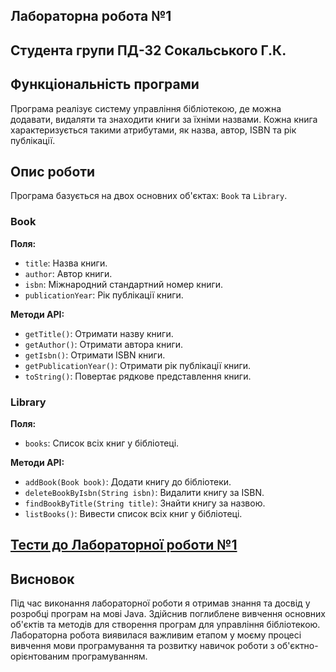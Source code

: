 ## Лабораторна робота №1
## Студента групи ПД-32 Сокальського Г.К.

## Функціональність програми

Програма реалізує систему управління бібліотекою, де можна додавати, видаляти та знаходити книги за їхніми назвами. Кожна книга характеризується такими атрибутами, як назва, автор, ISBN та рік публікації.

## Опис роботи

Програма базується на двох основних об'єктах: `Book` та `Library`.

### Book

**Поля:**
- `title`: Назва книги.
- `author`: Автор книги.
- `isbn`: Міжнародний стандартний номер книги.
- `publicationYear`: Рік публікації книги.

**Методи API:**
- `getTitle()`: Отримати назву книги.
- `getAuthor()`: Отримати автора книги.
- `getIsbn()`: Отримати ISBN книги.
- `getPublicationYear()`: Отримати рік публікації книги.
- `toString()`: Повертає рядкове представлення книги.

### Library

**Поля:**
- `books`: Список всіх книг у бібліотеці.

**Методи API:**
- `addBook(Book book)`: Додати книгу до бібліотеки.
- `deleteBookByIsbn(String isbn)`: Видалити книгу за ISBN.
- `findBookByTitle(String title)`: Знайти книгу за назвою.
- `listBooks()`: Вивести список всіх книг у бібліотеці.

## [Тести до Лабораторної роботи №1]()

## Висновок

Під час виконання лабораторної роботи я отримав знання та досвід у розробці програм на мові Java. Здійснив поглиблене вивчення основних об'єктів та методів для створення програм для управління бібліотекою. Лабораторна робота виявилася важливим етапом у моєму процесі вивчення мови програмування та розвитку навичок роботи з об'єктно-орієнтованим програмуванням.
